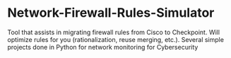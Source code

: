 # Network-Firewall-Rules-Simulator
Tool that assists in migrating firewall rules from Cisco to Checkpoint. Will optimize rules for you (rationalization, reuse merging, etc.). Several simple projects done in Python for network monitoring for Cybersecurity 

